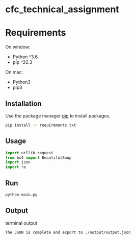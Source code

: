 # cfc_technical_assignment
# Requirements
On window:
  * Python ^3.6
  * pip ^22.3

On mac:
  * Python3
  * pip3

## Installation

Use the package manager [pip](https://pip.pypa.io/en/stable/) to install packages.

```bash
pip install -r requirements.txt

```

## Usage

```python
import urllib.request
from bs4 import BeautifulSoup
import json
import re
```

## Run
```bash
python main.py
```
## Output
terminal output
```console
The JSON is complete and export to ./output/output.json
```

